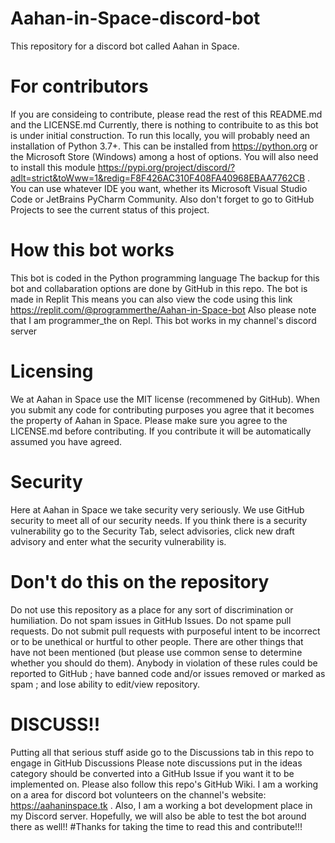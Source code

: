 # Aahan-in-Space-discord-bot
This repository for a discord bot called Aahan in Space. 
# For contributors
If you are consideing to contribute, please read the rest of this README.md and the LICENSE.md
Currently, there is nothing to contribuite to as this bot is under initial construction.
To run this locally, you will probably need an installation of Python 3.7+.
This can be installed from https://python.org or the Microsoft Store (Windows) among a host of options.
You will also need to install this module https://pypi.org/project/discord/?adlt=strict&toWww=1&redig=F8F426AC310F408FA40968EBAA7762CB .
You can use whatever IDE you want, whether its Microsoft Visual Studio Code or JetBrains PyCharm Community.
Also don't forget to go to GitHub Projects to see the current status of this project.
# How this bot works 
This bot is coded in the Python programming language
The backup for this bot and collabaration options are done by GitHub in this repo.
The bot is made in Replit 
This means you can also view the code using this link https://replit.com/@programmerthe/Aahan-in-Space-bot
Also please note that I am programmer_the on Repl.
This bot works in my channel's discord server
# Licensing
We at Aahan in Space use the MIT license (recommened by GitHub).
When you submit any code for contributing purposes you agree that it becomes the property of Aahan in Space.
Please make sure you agree to the LICENSE.md before contributing.
If you contribute it will be automatically assumed you have agreed.
# Security
Here at Aahan in Space we take security very seriously.
We use GitHub security to meet all of our security needs.
If you think there is a security vulnerability go to the Security Tab, select advisories, click new draft advisory and enter what the security vulnerability is. 
# Don't do this on the repository
Do not use this repository as a place for any sort of discrimination or humiliation.
Do not spam issues in GitHub Issues.
Do not spame pull requests.
Do not submit pull requests with purposeful intent to be incorrect or to be unethical or hurtful to other people.
There are other things that have not been mentioned (but please use common sense to determine whether you should do them).
Anybody in violation of these rules could be reported to GitHub ; have banned code and/or issues removed or marked as spam ; and lose ability to edit/view repository.
# DISCUSS!!
Putting all that serious stuff aside go to the Discussions tab in this repo to engage in GitHub Discussions
Please note discussions put in the ideas category should be converted into a GitHub Issue if you want it to be implemented on.
Please also follow this repo's GitHub Wiki.
I am a working on a area for discord bot volunteers on the channel's website: https://aahaninspace.tk .
Also, I am a working a bot development place in my Discord server.
Hopefully, we will also be able to test the bot around there as well!!
#Thanks for taking the time to read this and contribute!!!

